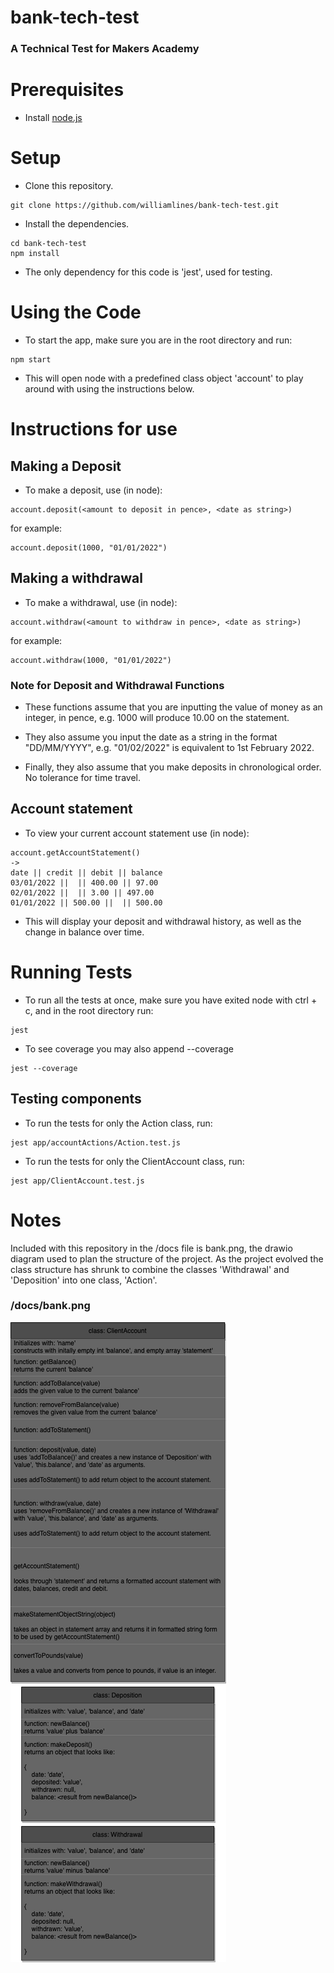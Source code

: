 # bank-tech-test

### A Technical Test for Makers Academy

# Prerequisites

- Install [node.js](https://nodejs.org/en/)

# Setup

- Clone this repository.

```
git clone https://github.com/williamlines/bank-tech-test.git
```

- Install the dependencies.

```
cd bank-tech-test
npm install
```

- The only dependency for this code is 'jest', used for testing.

# Using the Code

- To start the app, make sure you are in the root directory and run:

```
npm start
```

- This will open node with a predefined class object 'account' to play around with using the instructions below.

# Instructions for use

## Making a Deposit

- To make a deposit, use (in node):

```
account.deposit(<amount to deposit in pence>, <date as string>)
```

for example:

```
account.deposit(1000, "01/01/2022")
```

## Making a withdrawal

- To make a withdrawal, use (in node):

```
account.withdraw(<amount to withdraw in pence>, <date as string>)
```

for example:

```
account.withdraw(1000, "01/01/2022")
```

### Note for Deposit and Withdrawal Functions

- These functions assume that you are inputting the value of money as an integer, in pence, e.g. 1000 will produce 10.00 on the statement.

- They also assume you input the date as a string in the format "DD/MM/YYYY", e.g. "01/02/2022" is equivalent to 1st February 2022.

- Finally, they also assume that you make deposits in chronological order. No tolerance for time travel.

## Account statement

- To view your current account statement use (in node):

```
account.getAccountStatement()
->
date || credit || debit || balance
03/01/2022 ||  || 400.00 || 97.00
02/01/2022 ||  || 3.00 || 497.00
01/01/2022 || 500.00 ||  || 500.00
```

- This will display your deposit and withdrawal history, as well as the change in balance over time.

# Running Tests

- To run all the tests at once, make sure you have exited node with ctrl + c, and in the root directory run:

```
jest
```

- To see coverage you may also append --coverage

```
jest --coverage
```

## Testing components

- To run the tests for only the Action class, run:

```
jest app/accountActions/Action.test.js
```

- To run the tests for only the ClientAccount class, run:

```
jest app/ClientAccount.test.js
```

# Notes

Included with this repository in the /docs file is bank.png, the drawio diagram used to plan the structure of the project. As the project evolved the class structure has shrunk to combine the classes 'Withdrawal' and 'Deposition' into one class, 'Action'.

### /docs/bank.png
![](docs/bank.png)
